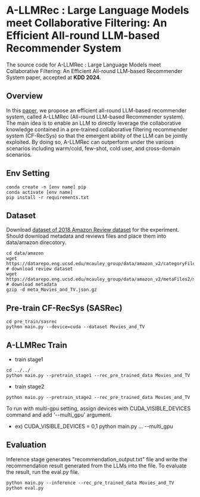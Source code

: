 # A-LLMRec : Large Language Models meet Collaborative Filtering: An Efficient All-round LLM-based Recommender System

The source code for A-LLMRec : Large Language Models meet Collaborative Filtering: An Efficient All-round LLM-based Recommender System paper, accepted at **KDD 2024**.

## Overview
In this [paper](https://arxiv.org/abs/2404.11343), we propose an efficient all-round LLM-based recommender system, called A-LLMRec (All-round LLM-based Recommender system). The main idea is to enable an LLM to directly leverage the collaborative knowledge contained in a pre-trained collaborative filtering recommender system (CF-RecSys) so that the emergent ability of the LLM can be jointly exploited. By doing so, A-LLMRec can outperform under the various scenarios including warm/cold, few-shot, cold user, and cross-domain scenarios.

## Env Setting
```
conda create -n [env name] pip
conda activate [env name]
pip install -r requirements.txt
```

## Dataset
Download [dataset of 2018 Amazon Review dataset](https://cseweb.ucsd.edu/~jmcauley/datasets/amazon_v2/) for the experiment. Should download metadata and reviews files and place them into data/amazon direcotory.

```
cd data/amazon
wget https://datarepo.eng.ucsd.edu/mcauley_group/data/amazon_v2/categoryFiles/Movies_and_TV.json.gz  # download review dataset
wget https://datarepo.eng.ucsd.edu/mcauley_group/data/amazon_v2/metaFiles2/meta_Movies_and_TV.json.gz  # download metadata
gzip -d meta_Movies_and_TV.json.gz
```
  
## Pre-train CF-RecSys (SASRec)
```
cd pre_train/sasrec
python main.py --device=cuda --dataset Movies_and_TV
```

## A-LLMRec Train
- train stage1
```
cd ../../
python main.py --pretrain_stage1 --rec_pre_trained_data Movies_and_TV
```

- train stage2
```
python main.py --pretrain_stage2 --rec_pre_trained_data Movies_and_TV
```

To run with multi-gpu setting, assign devices with CUDA_VISIBLE_DEVICES command and add '--multi_gpu' argument.
- ex) CUDA_VISIBLE_DEVICES = 0,1 python main.py ... --multi_gpu
  


## Evaluation
Inference stage generates "recommendation_output.txt" file and write the recommendation result generated from the LLMs into the file. To evaluate the result, run the eval.py file.

```
python main.py --inference --rec_pre_trained_data Movies_and_TV
python eval.py
```
